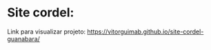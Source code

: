 # Site cordel:

Link para visualizar projeto: 
https://vitorguimab.github.io/site-cordel-guanabara/


 
